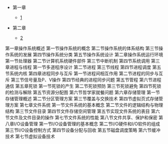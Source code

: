 * 第一章
  * [1](pages/Index.md)


* 第二章
  * [2](pages/Index.md)

第一章操作系统概述
	第一节操作系统的概念
	第二节操作系统的体系结构
	第三节操作系统的发展
	第四节操作系统分类
	第五节操作系统设计
第二章操作系统运行环境
	第一节处理器
	第二节计算机系统硬件部件
	第三节中断机制
	第四节系统调用
第三章进程与线程
	第一节多道程序设计
	第二节进程
	第三节线程
	第四节进程调度
	第五节系统内核
第四章进程同步与互斥
	第一节进程间相互作用
	第二节进程的同步与互斥
	第三节信号量及P、V操作
	第四节经典的进程同步问题
	第五节管程
	第六节进程通信
第五章死锁
	第一节死锁的产生
	第二节死锁预防
	第三节死锁避免
	第四节死锁的检测与解除
	第五节资源分配图
	第六节哲学家就餐问题
第六章存储管理
	第一节存储管理概述
	第二节分区管理方案
	第三节覆盖与交换技术
	第四节虚拟页式存储管理方案
第七章文件系统
	第一节文件系统的基本概念
	第二节文件的逻辑结构与物理结构
	第三节文件目录
	第四节文件存储空间管理
	第五节实现文件系统的表目
	第六节文件及文件目录的操作
	第七节文件系统的性能
	第八节文件共享、保护和保密
第八章I/O设备管理
	第一节I/O设备管理的基本概念
	第二节I/O硬件和I/O软件的组成
	第三节I/O设备控制方式
	第四节设备分配与回收
	第五节磁盘调度策略
	第六节缓冲技术
	第七节虚拟设备技术
